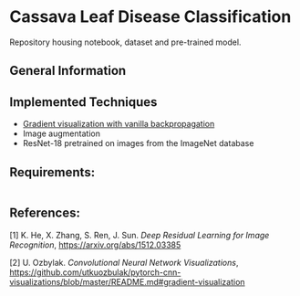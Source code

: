 # Cassava Leaf Disease Classification
Repository housing notebook, dataset and pre-trained model. 

## General Information

## Implemented Techniques

* [Gradient visualization with vanilla backpropagation](#gradient-visualization)
* Image augmentation
* ResNet-18 pretrained on images from the ImageNet database

## Requirements:
```

```
## References:

[1] K. He, X. Zhang, S. Ren, J. Sun. *Deep Residual Learning for Image Recognition*,
https://arxiv.org/abs/1512.03385

[2] U. Ozbylak. *Convolutional Neural Network Visualizations*,
https://github.com/utkuozbulak/pytorch-cnn-visualizations/blob/master/README.md#gradient-visualization



